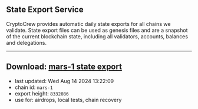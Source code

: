 ## State Export Service
CryptoCrew provides automatic daily state exports for all chains we validate. State export files can be used as genesis files and are a snapshot of the current blockchain state, including all validators, accounts, balances and delegations.

---
**Download: [mars-1 state export](https://dl-eu2.ccvalidators.com/SERVICE/mars/mars-1_export_8332086.json)**
---

- last updated: Wed Aug 14 2024 13:22:09
- chain id: `mars-1`
- export height: `8332086`
- use for: airdrops, local tests, chain recovery
